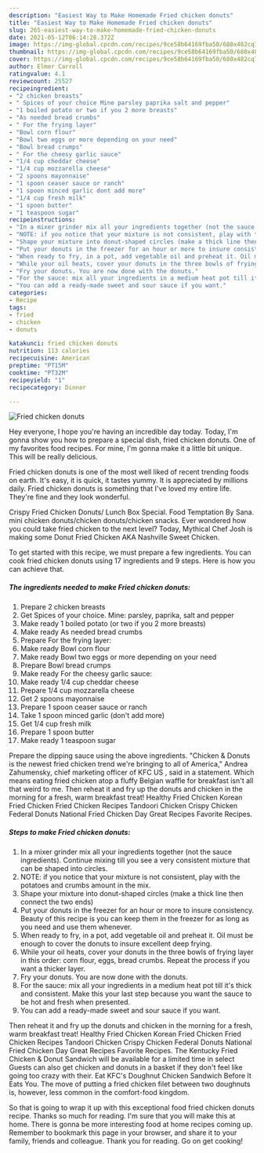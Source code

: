 ```yaml
---
description: "Easiest Way to Make Homemade Fried chicken donuts"
title: "Easiest Way to Make Homemade Fried chicken donuts"
slug: 265-easiest-way-to-make-homemade-fried-chicken-donuts
date: 2021-05-12T06:14:28.372Z
image: https://img-global.cpcdn.com/recipes/9ce58b64169fba50/680x482cq70/fried-chicken-donuts-recipe-main-photo.jpg
thumbnail: https://img-global.cpcdn.com/recipes/9ce58b64169fba50/680x482cq70/fried-chicken-donuts-recipe-main-photo.jpg
cover: https://img-global.cpcdn.com/recipes/9ce58b64169fba50/680x482cq70/fried-chicken-donuts-recipe-main-photo.jpg
author: Elmer Carroll
ratingvalue: 4.1
reviewcount: 25527
recipeingredient:
- "2 chicken breasts"
- " Spices of your choice Mine parsley paprika salt and pepper"
- "1 boiled potato or two if you 2 more breasts"
- "As needed bread crumbs"
- " For the frying layer"
- "Bowl corn flour"
- "Bowl two eggs or more depending on your need"
- "Bowl bread crumps"
- " For the cheesy garlic sauce"
- "1/4 cup cheddar cheese"
- "1/4 cup mozzarella cheese"
- "2 spoons mayonnaise"
- "1 spoon ceaser sauce or ranch"
- "1 spoon minced garlic dont add more"
- "1/4 cup fresh milk"
- "1 spoon butter"
- "1 teaspoon sugar"
recipeinstructions:
- "In a mixer grinder mix all your ingredients together (not the sauce ingredients). Continue mixing till you see a very consistent mixture that can be shaped into circles."
- "NOTE: if you notice that your mixture is not consistent, play with the potatoes and crumbs amount in the mix."
- "Shape your mixture into donut-shaped circles (make a thick line then connect the two ends)"
- "Put your donuts in the freezer for an hour or more to insure consistency. Beauty of this recipe is you can keep them in the freezer for as long as you need and use them whenever."
- "When ready to fry, in a pot, add vegetable oil and preheat it. Oil must be enough to cover the donuts to insure excellent deep frying."
- "While your oil heats, cover your donuts in the three bowls of frying layer in this order: corn flour, eggs, bread crumbs. Repeat the process if you want a thicker layer."
- "Fry your donuts. You are now done with the donuts."
- "For the sauce: mix all your ingredients in a medium heat pot till it&#39;s thick and consistent. Make this your last step because you want the sauce to be hot and fresh when presented."
- "You can add a ready-made sweet and sour sauce if you want."
categories:
- Recipe
tags:
- fried
- chicken
- donuts

katakunci: fried chicken donuts 
nutrition: 113 calories
recipecuisine: American
preptime: "PT15M"
cooktime: "PT32M"
recipeyield: "1"
recipecategory: Dinner

---
```



![Fried chicken donuts](https://img-global.cpcdn.com/recipes/9ce58b64169fba50/680x482cq70/fried-chicken-donuts-recipe-main-photo.jpg)

Hey everyone, I hope you're having an incredible day today. Today, I'm gonna show you how to prepare a special dish, fried chicken donuts. One of my favorites food recipes. For mine, I'm gonna make it a little bit unique. This will be really delicious.

Fried chicken donuts is one of the most well liked of recent trending foods on earth. It's easy, it is quick, it tastes yummy. It is appreciated by millions daily. Fried chicken donuts is something that I've loved my entire life. They're fine and they look wonderful.

Crispy Fried Chicken Donuts/ Lunch Box Special. Food Temptation By Sana. mini chicken donuts/chicken donuts/chicken snacks. Ever wondered how you could take fried chicken to the next level? Today, Mythical Chef Josh is making some Donut Fried Chicken AKA Nashville Sweet Chicken.


To get started with this recipe, we must prepare a few ingredients. You can cook fried chicken donuts using 17 ingredients and 9 steps. Here is how you can achieve that.

<!--inarticleads1-->

##### The ingredients needed to make Fried chicken donuts:

1. Prepare 2 chicken breasts
1. Get  Spices of your choice. Mine: parsley, paprika, salt and pepper
1. Make ready 1 boiled potato (or two if you 2 more breasts)
1. Make ready As needed bread crumbs
1. Prepare  For the frying layer:
1. Make ready Bowl corn flour
1. Make ready Bowl two eggs or more depending on your need
1. Prepare Bowl bread crumps
1. Make ready  For the cheesy garlic sauce:
1. Make ready 1/4 cup cheddar cheese
1. Prepare 1/4 cup mozzarella cheese
1. Get 2 spoons mayonnaise
1. Prepare 1 spoon ceaser sauce or ranch
1. Take 1 spoon minced garlic (don&#39;t add more)
1. Get 1/4 cup fresh milk
1. Prepare 1 spoon butter
1. Make ready 1 teaspoon sugar


Prepare the dipping sauce using the above ingredients. &#34;Chicken &amp; Donuts is the newest fried chicken trend we&#39;re bringing to all of America,&#34; Andrea Zahumensky, chief marketing officer of KFC US , said in a statement. Which means eating fried chicken atop a fluffy Belgian waffle for breakfast isn&#39;t all that weird to me. Then reheat it and fry up the donuts and chicken in the morning for a fresh, warm breakfast treat! Healthy Fried Chicken Korean Fried Chicken Fried Chicken Recipes Tandoori Chicken Crispy Chicken Federal Donuts National Fried Chicken Day Great Recipes Favorite Recipes. 

<!--inarticleads2-->

##### Steps to make Fried chicken donuts:

1. In a mixer grinder mix all your ingredients together (not the sauce ingredients). Continue mixing till you see a very consistent mixture that can be shaped into circles.
1. NOTE: if you notice that your mixture is not consistent, play with the potatoes and crumbs amount in the mix.
1. Shape your mixture into donut-shaped circles (make a thick line then connect the two ends)
1. Put your donuts in the freezer for an hour or more to insure consistency. Beauty of this recipe is you can keep them in the freezer for as long as you need and use them whenever.
1. When ready to fry, in a pot, add vegetable oil and preheat it. Oil must be enough to cover the donuts to insure excellent deep frying.
1. While your oil heats, cover your donuts in the three bowls of frying layer in this order: corn flour, eggs, bread crumbs. Repeat the process if you want a thicker layer.
1. Fry your donuts. You are now done with the donuts.
1. For the sauce: mix all your ingredients in a medium heat pot till it&#39;s thick and consistent. Make this your last step because you want the sauce to be hot and fresh when presented.
1. You can add a ready-made sweet and sour sauce if you want.


Then reheat it and fry up the donuts and chicken in the morning for a fresh, warm breakfast treat! Healthy Fried Chicken Korean Fried Chicken Fried Chicken Recipes Tandoori Chicken Crispy Chicken Federal Donuts National Fried Chicken Day Great Recipes Favorite Recipes. The Kentucky Fried Chicken &amp; Donut Sandwich will be available for a limited time in select Guests can also get chicken and donuts in a basket if they don&#39;t feel like going too crazy with their. Eat KFC&#39;s Doughnut Chicken Sandwich Before It Eats You. The move of putting a fried chicken filet between two doughnuts is, however, less common in the comfort-food kingdom. 

So that is going to wrap it up with this exceptional food fried chicken donuts recipe. Thanks so much for reading. I'm sure that you will make this at home. There is gonna be more interesting food at home recipes coming up. Remember to bookmark this page in your browser, and share it to your family, friends and colleague. Thank you for reading. Go on get cooking!

